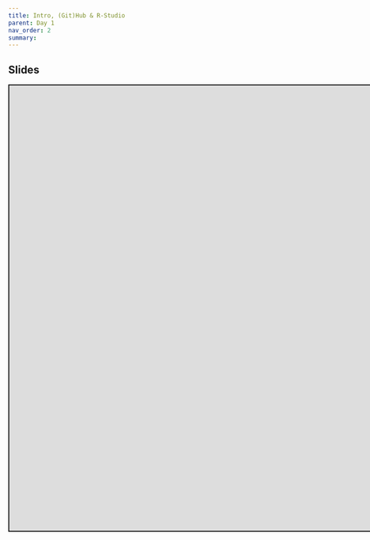 ```yaml
---
title: Intro, (Git)Hub & R-Studio
parent: Day 1
nav_order: 2
summary: 
---
```



## Slides

<div class="shareagain" style="min-width:300px;margin:1em auto;max-width:600px;">
  <iframe src="https://raw.githack.com/m-freitag/intro-r-polsci/master/_lessons/Slides/Day 1/01_IDE_Git/Intro.html" width="1600" height="900" style="border:2px solid currentColor;" loading="lazy" allowfullscreen></iframe>
  <script>fitvids('.shareagain', {players: 'iframe'});</script>
</div>

